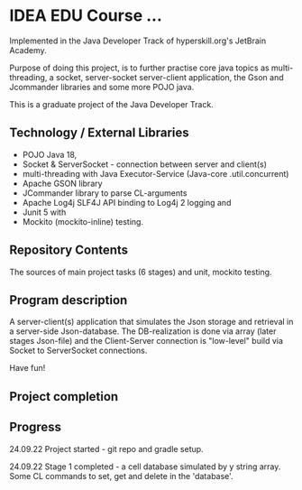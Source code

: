 # IDEA EDU Course ...

Implemented in the Java Developer Track of hyperskill.org's JetBrain Academy.

Purpose of doing this project, is to further practise core java topics as multi-threading, a socket,
server-socket server-client application, the Gson and Jcommander libraries and some more POJO java.

This is a graduate project of the Java Developer Track.

## Technology / External Libraries

- POJO Java 18,
- Socket & ServerSocket - connection between server and client(s)
- multi-threading with Java Executor-Service (Java-core .util.concurrent)
- Apache GSON library
- JCommander library to parse CL-arguments
- Apache Log4j SLF4J API binding to Log4j 2 logging and
- Junit 5 with
- Mockito (mockito-inline) testing.

## Repository Contents

The sources of main project tasks (6 stages) and unit, mockito testing.

## Program description

A server-client(s) application that simulates the Json storage and retrieval in a server-side
Json-database. The DB-realization is done via array (later stages Json-file) and the
Client-Server connection is "low-level" build via Socket to ServerSocket connections.

Have fun!

## Project completion

[//]: # (Project was completed on 20.09.22.)

## Progress

24.09.22 Project started - git repo and gradle setup.

24.09.22 Stage 1 completed - a cell database simulated by y string array. Some CL commands to set, get and delete in 
the 'database'.
